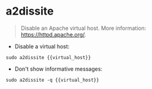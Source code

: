 # a2dissite

> Disable an Apache virtual host.
> More information: <https://httpd.apache.org/>.

- Disable a virtual host:

`sudo a2dissite {{virtual_host}}`

- Don't show informative messages:

`sudo a2dissite -q {{virtual_host}}`
